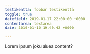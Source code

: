 ```yaml
---
testikentta: foobar testikenttä
toggle: true
datefield: 2019-01-17 22:00:00 +0000
contentarea: textarea
date: 2019-01-16 19:49:42 +0000

---
```

Lorem ipsum joku aluea content?